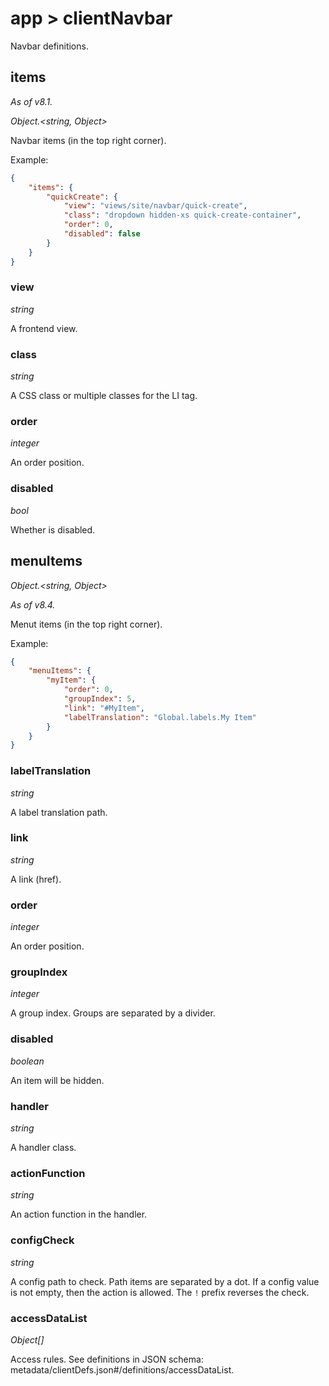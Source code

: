 # app > clientNavbar

Navbar definitions.

## items

*As of v8.1.*

*Object.<string, Object\>*

Navbar items (in the top right corner).

Example:

```json
{
    "items": {
        "quickCreate": {
            "view": "views/site/navbar/quick-create",
            "class": "dropdown hidden-xs quick-create-container",
            "order": 0,
            "disabled": false
        }
    }
}
```

### view

*string*

A frontend view.

### class

*string*

A CSS class or multiple classes for the LI tag.

### order

*integer*

An order position.

### disabled

*bool*

Whether is disabled.

## menuItems

*Object.<string, Object\>*

*As of v8.4.*

Menut items (in the top right corner).

Example:

```json
{
    "menuItems": {
        "myItem": {
            "order": 0,
            "groupIndex": 5,
            "link": "#MyItem",
            "labelTranslation": "Global.labels.My Item"
        }
    }
}
```

### labelTranslation

*string*

A label translation path.

### link

*string*

A link (href).

### order

*integer*

An order position.

### groupIndex

*integer*

A group index. Groups are separated by a divider.

### disabled

*boolean*

An item will be hidden.

### handler

*string*

A handler class.

### actionFunction

*string*

An action function in the handler.

### configCheck

*string*

A config path to check. Path items are separated by a dot. If a config value is not empty, then the action is allowed. The `!` prefix reverses the check.

### accessDataList

*Object[]*

Access rules. See definitions in JSON schema: metadata/clientDefs.json#/definitions/accessDataList.

